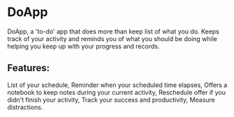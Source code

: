 # DoApp

DoApp, a 'to-do' app that does more than keep list of what you do.
Keeps track of your activity and reminds you of what you should be doing while helping you keep up with your progress and records.

## Features:

List of your schedule,
Reminder when your scheduled time elapses,
Offers a notebook to keep notes during your current activity,
Reschedule offer if you didn't finish your activity,
Track your success and productivity,
Measure distractions.